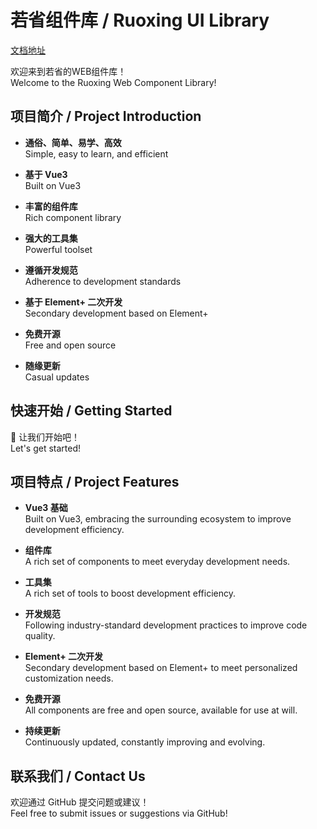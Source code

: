 # 若省组件库 / Ruoxing UI Library

[文档地址](https://moruox.github.io/ruoxing_ui_docs)

欢迎来到若省的WEB组件库！  
Welcome to the Ruoxing Web Component Library!

## 项目简介 / Project Introduction

- **通俗、简单、易学、高效**  
  Simple, easy to learn, and efficient

- **基于 Vue3**  
  Built on Vue3

- **丰富的组件库**  
  Rich component library

- **强大的工具集**  
  Powerful toolset

- **遵循开发规范**  
  Adherence to development standards

- **基于 Element+ 二次开发**  
  Secondary development based on Element+

- **免费开源**  
  Free and open source

- **随缘更新**  
  Casual updates

## 快速开始 / Getting Started

🚀 让我们开始吧！  
Let's get started!

## 项目特点 / Project Features

- **Vue3 基础**  
  Built on Vue3, embracing the surrounding ecosystem to improve development efficiency.

- **组件库**  
  A rich set of components to meet everyday development needs.

- **工具集**  
  A rich set of tools to boost development efficiency.

- **开发规范**  
  Following industry-standard development practices to improve code quality.

- **Element+ 二次开发**  
  Secondary development based on Element+ to meet personalized customization needs.

- **免费开源**  
  All components are free and open source, available for use at will.

- **持续更新**  
  Continuously updated, constantly improving and evolving.

## 联系我们 / Contact Us

欢迎通过 GitHub 提交问题或建议！  
Feel free to submit issues or suggestions via GitHub!
